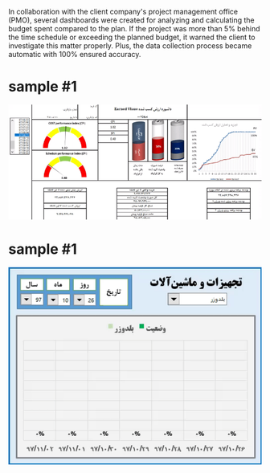 In collaboration with the client company's project management office (PMO), several dashboards
were created for analyzing and calculating the budget spent compared to the plan. If the project was
more than 5% behind the time schedule or exceeding the planned budget, it warned the client to
investigate this matter properly. Plus, the data collection process became automatic with 100%
ensured accuracy.

# sample #1
![](https://github.com/hoseinshfz/dashboards/blob/main/Rahyaft_samples/Rahyaft_2.gif?raw=true)

# sample #1
![](https://github.com/hoseinshfz/dashboards/blob/main/Rahyaft_samples/Rahyaft_1.gif?raw=true)

